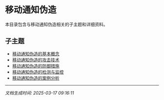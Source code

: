 # 移动通知伪造

本目录包含与移动通知伪造相关的子主题和详细资料。

## 子主题

- [移动通知伪造的基本概念](push-notification-spoof/basic-concepts.md)
- [移动通知伪造的攻击技术](push-notification-spoof/attack-techniques.md)
- [移动通知伪造的防御措施](push-notification-spoof/defense-measures.md)
- [移动通知伪造的检测与监控](push-notification-spoof/detection-monitoring.md)
- [移动通知伪造的案例分析](push-notification-spoof/case-studies.md)

---

*文档生成时间: 2025-03-17 09:16:11*
